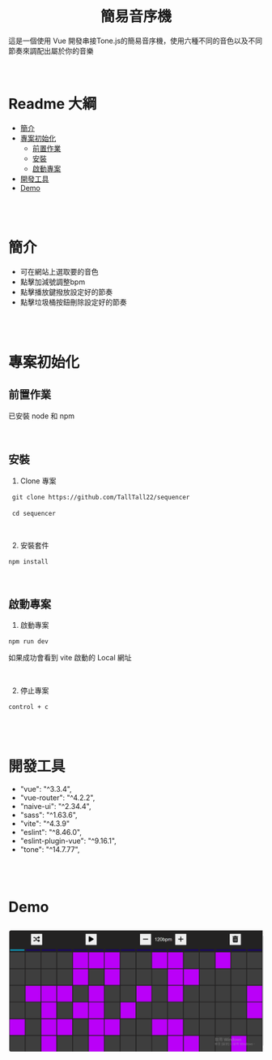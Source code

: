 <h1 align=center>簡易音序機</h1>

這是一個使用 Vue 開發串接Tone.js的簡易音序機，使用六種不同的音色以及不同節奏來調配出屬於你的音樂
<br>
<br>
<br>

# Readme 大綱
- [簡介](#簡介)
- [專案初始化](#專案初始化)
  - [前置作業](#前置作業)
  - [安裝](#安裝)
  - [啟動專案](#啟動專案)
- [開發工具](#開發工具)
- [Demo](#Demo)

<br>
<br>

# 簡介
- 可在網站上選取要的音色
- 點擊加減號調整bpm
- 點擊播放鍵撥放設定好的節奏
- 點擊垃圾桶按鈕刪除設定好的節奏

<br>
<br>

# 專案初始化
## **前置作業**
已安裝 node 和 npm

<br>

## **安裝**
1. Clone 專案
```
 git clone https://github.com/TallTall22/sequencer

 cd sequencer
```

<br/>

2. 安裝套件
```
npm install
```

<br/>

## **啟動專案**

1. 啟動專案
```
npm run dev
```

如果成功會看到 vite 啟動的 Local 網址

<br>

2. 停止專案
```
control + c
```
<br/>
<br/>


# 開發工具
- "vue": "^3.3.4",
- "vue-router": "^4.2.2",
- "naive-ui": "^2.34.4",
- "sass": "^1.63.6",
- "vite": "^4.3.9"
- "eslint": "^8.46.0",
- "eslint-plugin-vue": "^9.16.1",
- "tone": "^14.7.77",

<br>
<br>

#  Demo

![音序機](https://github.com/TallTall22/sequencer/blob/main/public/image/demo-1.png)
---


